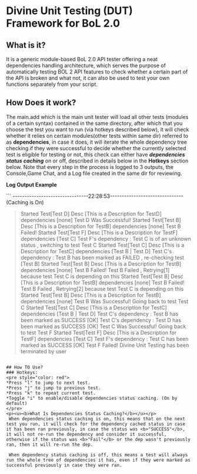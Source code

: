 # Divine Unit Testing (DUT) Framework for BoL 2.0

## What is it?

It is a generic module-based BoL 2.0 API tester offering a neat dependencies handling architecture, which serves the purpose of automatically testing BOL 2 API features to check whether a certain part of the API is broken and what not, it can also be used to test your own functions separately from your script.


## How Does it work?
The main.add which is the main unit tester will load all other tests (modules of a certain syntax) contained in the same directory, after which that you choose the test you want to run (via hotkeys described below), it will check whether it relies on certain modules(other tests within same dir) referred to as <b>dependencies</b>, in case it does, it will iterate the whole dependency tree checking if they were successful to decide whether the currently selected test is eligible for testing or not, this check can either have ***dependencies status caching*** on or off, described in details below in the <b>Hotkeys</b> section below.
Note that every step in the process is logged to 3 outputs, the Console,Game Chat, and a Log file created in the same dir for reviewing.

<p><b>Log Output Example</b></p>
```
--------------------------------22:28:53-------------------------------
(Caching is On)


>Started Test[Test D] Desc [This is a Description for TestD] dependencies [none]
>Test D Was Successful!
>Started Test[Test B] Desc [This is a Description for TestB] dependencies [none]
>Test B Failed!
>Started Test[Test F] Desc [This is a Description for TestF] dependencies [Test C]
>Test F's dependency : Test C is of an unknown status , switching to test Test C
>Started Test[Test C] Desc [This is a Description for TestC] dependencies [Test B | Test D]
>Test C's dependency : Test B has been marked as FAILED , re-checking test [Test B]
>Started Test[Test B] Desc [This is a Description for TestB] dependencies [none]
>Test B Failed!
>Test B Failed , Retrying[1] because test Test C is depending on this
>Started Test[Test B] Desc [This is a Description for TestB] dependencies [none]
>Test B Failed!
>Test B Failed , Retrying[2] because test Test C is depending on this
>Started Test[Test B] Desc [This is a Description for TestB] dependencies [none]
>Test B Was Successful!
>Going back to test Test C
>Started Test[Test C] Desc [This is a Description for TestC] dependencies [Test B | Test D]
>Test C's dependency : Test B has been marked as SUCCESS [OK]
>Test C's dependency : Test D has been marked as SUCCESS [OK]
>Test C Was Successful!
>Going back to test Test F
>Started Test[Test F] Desc [This is a Description for TestF] dependencies [Test C]
>Test F's dependency : Test C has been marked as SUCCESS [OK]
>Test F Failed!
>Divine Unit Testing has been terminated by user
```

## How TO Use?
### Hotkeys:
<pre style="color: red">
*Press "l" to jump to next test.
*Press "j" to jump to previous test.
*Press "k" to repeat current test.
*Toggle "i" to enable/disable dependencies status caching. (On by default)
</pre>
<p><u><b>What Is Dependencies Status Caching?</b></u></p>
 When dependencies status caching is on, this means that on the next test you run, it will check for the dependency cached status in case it has been ran previously, in case the status was <b>"SUCCESS"</b>, it will not re-run the dependency and consider it successful, otherwise if the status was <b>"Fail"</b> or the dep wasn't previously ran, then it will re-run the dep.
 
 When dependency status caching is off, this means a test will always run the whole tree of dependencies it has, even if they were marked as successful previously in case they were ran.

